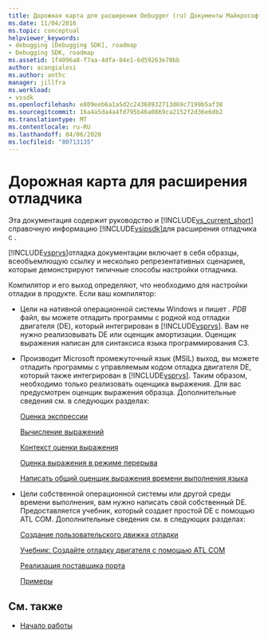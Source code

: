 ```yaml
---
title: Дорожная карта для расширения Debugger (ru) Документы Майкрософт
ms.date: 11/04/2016
ms.topic: conceptual
helpviewer_keywords:
- debugging [Debugging SDK], roadmap
- Debugging SDK, roadmap
ms.assetid: 1f4096a8-f7aa-4dfa-84e1-6d59263e70bb
author: acangialosi
ms.author: anthc
manager: jillfra
ms.workload:
- vssdk
ms.openlocfilehash: e809eeb6a1a5d2c24368932713d69c7199b5af38
ms.sourcegitcommit: 16a4a5da4a4fd795b46a0869ca2152f2d36e6db2
ms.translationtype: MT
ms.contentlocale: ru-RU
ms.lasthandoff: 04/06/2020
ms.locfileid: "80713135"
---
```

# <a name="roadmap-for-extending-the-debugger"></a>Дорожная карта для расширения отладчика
Эта документация содержит руководство и [!INCLUDE[vs_current_short](../../code-quality/includes/vs_current_short_md.md)] справочную информацию [!INCLUDE[vsipsdk](../../extensibility/includes/vsipsdk_md.md)]для расширения отладчика с .

 [!INCLUDE[vsprvs](../../code-quality/includes/vsprvs_md.md)]отладка документации включает в себя образцы, всеобъемлющую ссылку и несколько репрезентативных сценариев, которые демонстрируют типичные способы настройки отладчика.

 Компилятор и его выход определяют, что необходимо для настройки отладки в продукте. Если ваш компилятор:

- Цели на нативной операционной системы Windows и пишет *. PDB* файл, вы можете отладить программы с родной код отладки двигателя (DE), который интегрирован в [!INCLUDE[vsprvs](../../code-quality/includes/vsprvs_md.md)]. Вам не нужно реализовывать DE или оценщик амортизации. Оценщик выражения написан для синтаксиса языка программирования СЗ.

- Производит Microsoft промежуточный язык (MSIL) выход, вы можете отладить программы с управляемым кодом отладка двигателя DE, который также интегрирован в [!INCLUDE[vsprvs](../../code-quality/includes/vsprvs_md.md)]. Таким образом, необходимо только реализовать оценщика выражения. Для вас предусмотрен оценщик выражения образца. Дополнительные сведения см. в следующих разделах:

   [Оценка экспрессии](../../extensibility/debugger/expression-evaluation-visual-studio-debugging-sdk.md)

   [Вычисление выражений](../../extensibility/debugger/evaluating-expressions.md)

   [Контекст оценки выражения](../../extensibility/debugger/expression-evaluation-context.md)

   [Оценка выражения в режиме перерыва](../../extensibility/debugger/expression-evaluation-in-break-mode.md)

   [Написать общий оценщик выражения времени выполнения языка](../../extensibility/debugger/writing-a-common-language-runtime-expression-evaluator.md)

- Цели собственной операционной системы или другой среды времени выполнения, вам нужно написать свой собственный DE. Предоставляется учебник, который создает простой DE с помощью ATL COM. Дополнительные сведения см. в следующих разделах:

   [Создание пользовательского движка отладки](../../extensibility/debugger/creating-a-custom-debug-engine.md)

   [Учебник: Создайте отладку двигателя с помощью ATL COM](https://msdn.microsoft.com/library/9097b71e-1fe7-48f7-bc00-009e25940c24)

   [Реализация поставщика порта](../../extensibility/debugger/implementing-a-port-supplier.md)

   [Примеры](../../extensibility/debugger/visual-studio-debugging-samples.md)

## <a name="see-also"></a>См. также
- [Начало работы](../../extensibility/debugger/getting-started-with-debugger-extensibility.md)

